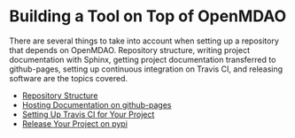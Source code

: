# Building a Tool on Top of OpenMDAO

There are several things to take into account when setting up a repository that depends on
OpenMDAO. Repository structure, writing project documentation with Sphinx, getting project
documentation transferred to github-pages, setting up continuous integration on Travis CI, and
releasing software are the topics covered.

- [Repository Structure](repository_structure.ipynb)
- [Hosting Documentation on github-pages](github_pages.ipynb)
- [Setting Up Travis CI for Your Project](travis.ipynb)
- [Release Your Project on pypi](release_process.ipynb)
